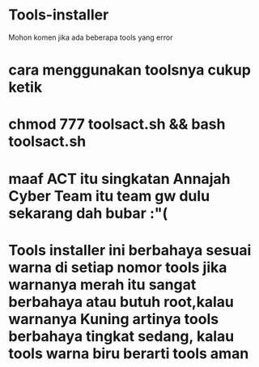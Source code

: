 # Tools-installer
Mohon komen jika ada beberapa tools yang error 
# cara menggunakan toolsnya cukup ketik
# chmod 777 toolsact.sh && bash toolsact.sh
# maaf ACT itu singkatan Annajah Cyber Team itu team gw dulu sekarang dah bubar :"(
# Tools installer ini berbahaya sesuai warna di setiap nomor tools jika warnanya merah itu sangat berbahaya atau butuh root,kalau warnanya Kuning artinya tools berbahaya tingkat sedang, kalau tools warna biru berarti tools aman
